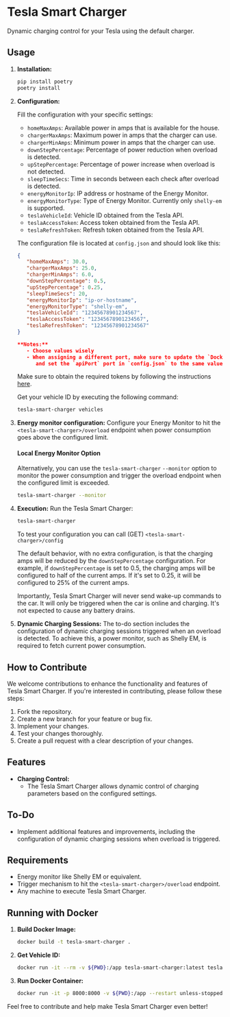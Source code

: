 # Tesla Smart Charger

Dynamic charging control for your Tesla using the default charger.

## Usage

1. **Installation:**
   ```bash
   pip install poetry
   poetry install
   ```

2. **Configuration:**
   
   Fill the configuration with your specific settings:
   - `homeMaxAmps`: Available power in amps that is available for the house.
   - `chargerMaxAmps`: Maximum power in amps that the charger can use.
   - `chargerMinAmps`: Minimum power in amps that the charger can use.
   - `downStepPercentage`: Percentage of power reduction when overload is detected.
   - `upStepPercentage`: Percentage of power increase when overload is not detected.
   - `sleepTimeSecs`: Time in seconds between each check after overload is detected.
   - `energyMonitorIp`: IP address or hostname of the Energy Monitor.
   - `energyMonitorType`: Type of Energy Monitor. Currently only `shelly-em` is supported.
   - `teslaVehicleId`: Vehicle ID obtained from the Tesla API.
   - `teslaAccessToken`: Access token obtained from the Tesla API.
   - `teslaRefreshToken`: Refresh token obtained from the Tesla API.

   The configuration file is located at `config.json` and should look like this:
   ```json
   {
      "homeMaxAmps": 30.0,
      "chargerMaxAmps": 25.0,
      "chargerMinAmps": 6.0,
      "downStepPercentage": 0.5,
      "upStepPercentage": 0.25,
      "sleepTimeSecs": 20,
      "energyMonitorIp": "ip-or-hostname",
      "energyMonitorType": "shelly-em",
      "teslaVehicleId": "12345678901234567",
      "teslaAccessToken": "12345678901234567",
      "teslaRefreshToken": "12345678901234567"
   }

   **Notes:**
      - Choose values wisely
      - When assigning a different port, make sure to update the `Dockerfile`
         and set the `apiPort` port in `config.json` to the same value.

   
   ```
   Make sure to obtain the required tokens by following the instructions [here](https://github.com/adriankumpf/tesla_auth).

   Get your vehicle ID by executing the following command:
   ```bash
   tesla-smart-charger vehicles
   ```


3. **Energy monitor configuration:**
   Configure your Energy Monitor to hit the `<tesla-smart-charger>/overload` endpoint when power consumption goes above the configured limit.

   #### Local Energy Monitor Option
   Alternatively, you can use the `tesla-smart-charger` `--monitor` option to monitor the power consumption and trigger the overload endpoint when the configured limit is exceeded.

   ```bash
   tesla-smart-charger --monitor
   ```


4. **Execution:**
   Run the Tesla Smart Charger:
   ```bash
   tesla-smart-charger
   ```

   To test your configuration you can call (GET) `<tesla-smart-charger>/config`

   The default behavior, with no extra configuration, is that the charging amps will be reduced by the `downStepPercentage` configuration. For example, if `downStepPercentage` is set to 0.5, the charging amps will be configured to half of the current amps. If it's set to 0.25, it will be configured to 25% of the current amps.

   Importantly, Tesla Smart Charger will never send wake-up commands to the car. It will only be triggered when the car is online and charging. It's not expected to cause any battery drains.

5. **Dynamic Charging Sessions:**
   The to-do section includes the configuration of dynamic charging sessions triggered when an overload is detected. To achieve this, a power monitor, such as Shelly EM, is required to fetch current power consumption.

## How to Contribute

We welcome contributions to enhance the functionality and features of Tesla Smart Charger. If you're interested in contributing, please follow these steps:

1. Fork the repository.
2. Create a new branch for your feature or bug fix.
3. Implement your changes.
4. Test your changes thoroughly.
5. Create a pull request with a clear description of your changes.

## Features

- **Charging Control:**
  - The Tesla Smart Charger allows dynamic control of charging parameters based on the configured settings.

## To-Do

- Implement additional features and improvements, including the configuration of dynamic charging sessions when overload is triggered.

## Requirements

- Energy monitor like Shelly EM or equivalent.
- Trigger mechanism to hit the `<tesla-smart-charger>/overload` endpoint.
- Any machine to execute Tesla Smart Charger.

## Running with Docker

1. **Build Docker Image:**
   ```bash
   docker build -t tesla-smart-charger .
   ```
2. **Get Vehicle ID:**
   ```bash
   docker run -it --rm -v ${PWD}:/app tesla-smart-charger:latest tesla-smart-charger vehicles
   ```  
3. **Run Docker Container:**
   ```bash
   docker run -it -p 8000:8000 -v ${PWD}:/app --restart unless-stopped --name tesla tesla-smart-charger:latest
   ```

Feel free to contribute and help make Tesla Smart Charger even better!
